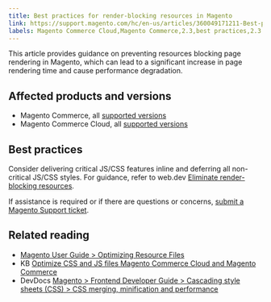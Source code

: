 ```yaml
---
title: Best practices for render-blocking resources in Magento 
link: https://support.magento.com/hc/en-us/articles/360049171211-Best-practices-for-render-blocking-resources-in-Magento-
labels: Magento Commerce Cloud,Magento Commerce,2.3,best practices,2.3.x,CSS,Javascript,2.4,2.4.x
---
```


This article provides guidance on preventing resources blocking page rendering in Magento, which can lead to a significant increase in page rendering time and cause performance degradation.

 Affected products and versions
------------------------------

 
 * Magento Commerce, all [supported versions](https://magento.com/sites/default/files/magento-software-lifecycle-policy.pdf) 
 * Magento Commerce Cloud, all [supported versions](https://magento.com/sites/default/files/magento-software-lifecycle-policy.pdf) 
 
 Best practices
--------------

 Consider delivering critical JS/CSS features inline and deferring all non-critical JS/CSS styles. For guidance, refer to web.dev [Eliminate render-blocking resources](https://web.dev/render-blocking-resources/).

 If assistance is required or if there are questions or concerns, [submit a Magento Support ticket](https://support.magento.com/hc/en-us/articles/360019088251-Submit-a-support-ticket).

 Related reading
---------------

 
 * [Magento User Guide > Optimizing Resource Files](https://docs.magento.com/user-guide/system/file-optimization.html)
 *  KB [Optimize CSS and JS files Magento Commerce Cloud and Magento Commerce](https://support.magento.com/hc/en-us/articles/360044482152-CSS-and-Javascript-file-optimization-on-Magento-Commerce-Cloud-and-Magento-Commerce) 
 * DevDocs [Magento > Frontend Developer Guide > Cascading style sheets (CSS) > CSS merging, minification and performance](https://devdocs.magento.com/guides/v2.3/frontend-dev-guide/css-topics/css-overview.html#css-merging-minification-and-performance) 
 

